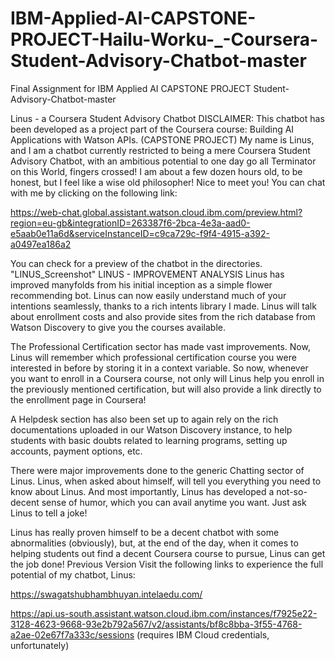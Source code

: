# IBM-Applied-AI-CAPSTONE-PROJECT-Hailu-Worku-_-Coursera-Student-Advisory-Chatbot-master
Final Assignment for IBM Applied AI CAPSTONE PROJECT Student-Advisory-Chatbot-master

Linus - a Coursera Student Advisory Chatbot
DISCLAIMER: This chatbot has been developed as a project part of the Coursera course: Building AI Applications with Watson APIs. (CAPSTONE PROJECT)
My name is Linus, and I am a chatbot currently restricted to being a mere Coursera Student Advisory Chatbot, with an ambitious potential to one day go all Terminator on this World, fingers crossed! I am about a few dozen hours old, to be honest, but I feel like a wise old philosopher! Nice to meet you! You can chat with me by clicking on the following link:

https://web-chat.global.assistant.watson.cloud.ibm.com/preview.html?region=eu-gb&integrationID=263387f6-2bca-4e3a-aad0-e5aab0e11a6d&serviceInstanceID=c9ca729c-f9f4-4915-a392-a0497ea186a2

You can check for a preview of the chatbot in the directories. "LINUS_Screenshot"
LINUS - IMPROVEMENT ANALYSIS
Linus has improved manyfolds from his initial inception as a simple flower recommending bot.
Linus can now easily understand much of your intentions seamlessly, thanks to a rich intents library I made. Linus will talk about enrollment costs and also provide sites from the rich database from Watson Discovery to give you the courses available.

The Professional Certification sector has made vast improvements. Now, Linus will remember which professional certification course you were interested in before by storing it in a context variable. So now, whenever you want to enroll in a Coursera course, not only will Linus help you enroll in the previously mentioned certification, but will also provide a link directly to the enrollment page in Coursera!

A Helpdesk section has also been set up to again rely on the rich documentations uploaded in our Watson Discovery instance, to help students with basic doubts related to learning programs, setting up accounts, payment options, etc.

There were major improvements done to the generic Chatting sector of Linus. Linus, when asked about himself, will tell you everything you need to know about Linus. And most importantly, Linus has developed a not-so-decent sense of humor, which you can avail anytime you want. Just ask Linus to tell a joke!

Linus has really proven himself to be a decent chatbot with some abnormalities (obviously), but, at the end of the day, when it comes to helping students out find a decent Coursera course to pursue, Linus can get the job done!
Previous Version
Visit the following links to experience the full potential of my chatbot, Linus:

https://swagatshubhambhuyan.intelaedu.com/

https://api.us-south.assistant.watson.cloud.ibm.com/instances/f7925e22-3128-4623-9668-93e2b792a567/v2/assistants/bf8c8bba-3f55-4768-a2ae-02e67f7a333c/sessions (requires IBM Cloud credentials, unfortunately)
